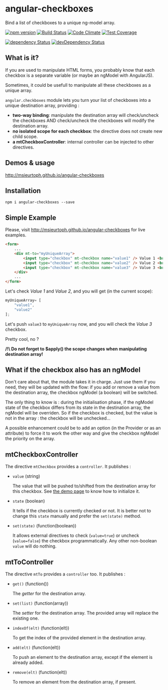 # angular-checkboxes
Bind a list of checkboxes to a unique ng-model array.

[![npm version](https://badge.fury.io/js/angular-checkboxes.svg)](http://badge.fury.io/js/angular-checkboxes)
[![Build Status](http://img.shields.io/travis/msieurtoph/angular-checkboxes.svg)](https://travis-ci.org/msieurtoph/angular-checkboxes) [![Code Climate](https://codeclimate.com/github/msieurtoph/angular-checkboxes/badges/gpa.svg)](https://codeclimate.com/github/msieurtoph/angular-checkboxes) [![Test Coverage](https://codeclimate.com/github/msieurtoph/angular-checkboxes/badges/coverage.svg)](https://codeclimate.com/github/msieurtoph/angular-checkboxes)

[![dependency Status](http://img.shields.io/david/msieurtoph/angular-checkboxes.svg?style=flat)](https://david-dm.org/msieurtoph/angular-checkboxes#info=dependencies) [![devDependency Status](http://img.shields.io/david/dev/msieurtoph/angular-checkboxes.svg?style=flat)](https://david-dm.org/msieurtoph/angular-checkboxes#info=devDependencies)

## What is it?

If you are used to manipulate HTML forms, you probably know that each checkbox is a separate variable (or maybe an ngModel with AngularJS).

Sometimes, it could be usefull to manipulate all these checkboxes as a unique array.

`angular.checkboxes` module lets you turn your list of checkboxes into a unique destination array, providing :
* **two-way binding**: manipulate the destination array will check/uncheck the checkboxes AND check/uncheck the checkboxes will modify the destination array.
* **no isolated scope for each checkbox**: the directive does not create new child scope.
* **a mtCheckboxController**: internal controller can be injected to other directives.

## Demos & usage

http://msieurtoph.github.io/angular-checkboxes

## Installation

`npm i angular-checkboxes --save`

## Simple Example

Please, visit http://msieurtoph.github.io/angular-checkboxes for live examples.

```html
<form>
    ...
    <div mt-to="myUniqueArray">
        <input type="checkbox" mt-checkbox name="value1" /> Value 1 <br/>
        <input type="checkbox" mt-checkbox name="value2" /> Value 2 <br/>
        <input type="checkbox" mt-checkbox name="value3" /> Value 3 <br/>
    </div>
    ...
</form>

```

Let's check *Value 1* and *Value 2*, and you will get (in the current scope):

```javascript
myUniqueArray= [
    "value1",
    "value2"
];
```

Let's push `value3` to `myUniqueArray` now, and you will check the *Value 3* checkbox.

Pretty cool, no ?

**/!\ Do not forget to $apply() the scope changes when manipulating destination array!**

## What if the checkbox also has an ngModel

Don't care about that, the module takes it in charge. Just use them if you need, they will be updated with the flow: if you add or remove a value from the destination array, the checkbox ngModel (a boolean) will be switched.

The only thing to know is : during the initialisation phase, if the ngModel state of the checkbox differs from its state in the destination array, the ngModel will be overriden. So if the checkbox is checked, but the value is not in the array : the checkbox will be unchecked... 

A possible enhancement could be to add an option (in the Provider or as an attribute) to force it to work the other way and give the checkbox ngModel the priority on the array.

## mtCheckboxController

The directive `mtCheckbox` provides a `controller`. It publishes :

* `value` (string)

  The value that will be pushed to/shifted from the destination array for this checkbox. See [the demo page](http://msieurtoph.github.io/angular-checkboxes/) to know how to initialize it.

* `state` (boolean)

  It tells if the checkbox is currently checked or not.
  It is better not to change this `state` manually and prefer the `set(state)` method.

* `set(state)` (function(boolean))

  It allows external directives to check (`value=true`) or uncheck (`value=false`) the checkbox programmatically. Any other non-boolean `value` will do nothing.


## mtToController

The directive `mtTo` provides a `controller` too. It publishes :

* `get()` (function())

  The _getter_ for the destination array.

* `set(list)` (function(array))

  The _setter_ for the destination array. The provided array will replace the existing one.

* `indexOf(elt)` (function(elt))

  To get the index of the provided element in the destination array.

* `add(elt)` (function(elt))

  To push an element to the destination array, except if the element is already added.

* `remove(elt)` (function(elt))

  To remove an element from the destination array, if present.

